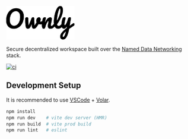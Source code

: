 <img height=90 src="./src/assets/logo.svg" alt="Ownly" />

Secure decentralized workspace built over the [Named Data Networking](https://named-data.net) stack.

[![ci](https://github.com/pulsejet/ownly/actions/workflows/ci.yml/badge.svg)](https://github.com/pulsejet/ownly/actions/workflows/ci.yml)

## Development Setup

It is recommended to use [VSCode](https://code.visualstudio.com/) + [Volar](https://marketplace.visualstudio.com/items?itemName=Vue.volar).

```sh
npm install
npm run dev    # vite dev server (HMR)
npm run build  # vite prod build
npm run lint   # eslint
```
